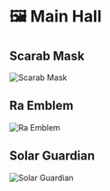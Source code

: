 # 🖼️ Main Hall

## Scarab Mask
![Scarab Mask](./The-Backroom/scarab-mask.jpg)

## Ra Emblem
![Ra Emblem](./The-Backroom/ra-emblem.jpg)

## Solar Guardian
![Solar Guardian](./The-Backroom/solar-guardian.jpg)
